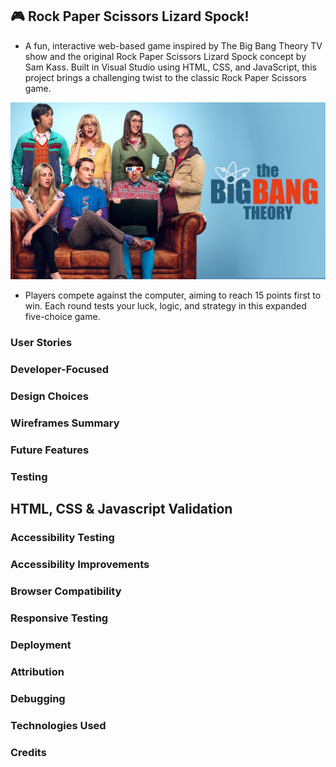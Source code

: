 ## 🎮 Rock Paper Scissors Lizard Spock!

- A fun, interactive web-based game inspired by The Big Bang Theory TV show and the original Rock Paper Scissors Lizard Spock concept by Sam Kass.
Built in Visual Studio using HTML, CSS, and JavaScript, this project brings a challenging twist to the classic Rock Paper Scissors game.

![image](images/thebigbang1.jpg)




- Players compete against the computer, aiming to reach 15 points first to win. Each round tests your luck, logic, and strategy in this expanded five-choice game.

### User Stories

### Developer-Focused

### Design Choices

### Wireframes Summary

### Future Features

### Testing

## HTML, CSS & Javascript Validation

### Accessibility Testing

### Accessibility Improvements

### Browser Compatibility

### Responsive Testing

### Deployment

### Attribution

### Debugging

### Technologies Used

### Credits